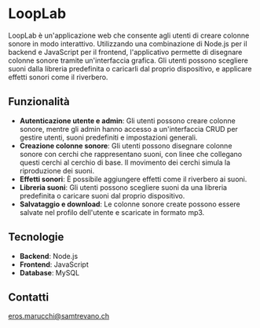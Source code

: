 # LoopLab

LoopLab è un'applicazione web che consente agli utenti di creare colonne sonore in modo interattivo. Utilizzando una combinazione di Node.js per il backend e JavaScript per il frontend, l'applicativo permette di disegnare colonne sonore tramite un'interfaccia grafica. Gli utenti possono scegliere suoni dalla libreria predefinita o caricarli dal proprio dispositivo, e applicare effetti sonori come il riverbero.

## Funzionalità

- **Autenticazione utente e admin**: Gli utenti possono creare colonne sonore, mentre gli admin hanno accesso a un'interfaccia CRUD per gestire utenti, suoni predefiniti e impostazioni generali.
- **Creazione colonne sonore**: Gli utenti possono disegnare colonne sonore con cerchi che rappresentano suoni, con linee che collegano questi cerchi al cerchio di base. Il movimento dei cerchi simula la riproduzione dei suoni.
- **Effetti sonori**: È possibile aggiungere effetti come il riverbero ai suoni.
- **Libreria suoni**: Gli utenti possono scegliere suoni da una libreria predefinita o caricare suoni dal proprio dispositivo.
- **Salvataggio e download**: Le colonne sonore create possono essere salvate nel profilo dell'utente e scaricate in formato mp3.

## Tecnologie

- **Backend**: Node.js
- **Frontend**: JavaScript
- **Database**: MySQL

## Contatti

eros.marucchi@samtrevano.ch

